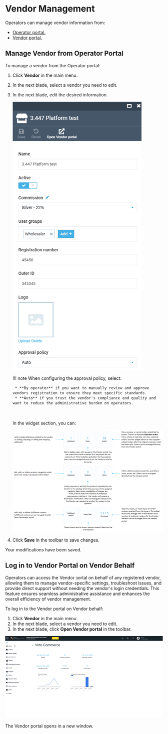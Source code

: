 # Vendor Management

Operators can manage vendor information from:

* [Operator portal.](vendor-management.md#manage-vendor-from-operator-portal)
* [Vendor portal.](vendor-management.md#log-in-to-vendor-portal-on-vendor-behalf)


## Manage Vendor from Operator Portal

To manage a vendor from the Operator portal:

1. Click **Vendor** in the main menu.
1. In the next blade, select a vendor you need to edit.
1. In the next blade, edit the desired information.

    ![Vendor info](media/vendor-fields.png)
    
    !!! note
        When configuring the approval policy, select:
        
        * **By operator** if you want to manually review and approve vendors registration to ensure they meet specific standards. 
        * **Auto** if you trust the vendor's compliance and quality and want to reduce the administrative burden on operators.
    
    
    <br><br>
    In the widget section, you can:

    ![Widgets](media/vendor-widgets.png)

1. Click **Save** in the toolbar to save changes.

Your modifications have been saved.

## Log in to Vendor Portal on Vendor Behalf

Operators can access the Vendor зortal on behalf of any registered vendor, allowing them to manage vendor-specific settings, troubleshoot issues, and provide direct support without needing the vendor's login credentials. This feature ensures seamless administrative assistance and enhances the overall efficiency of vendor management.

To log in to the Vendor portal on Vendor behalf:

1. Click **Vendor** in the main menu.
1. In the next blade, select a vendor you need to edit.
1. In the next blade, click **Open Vendor portal** in the toolbar.

![Login on behalf](media/login-on-behalf.gif)

The Vendor portal opens in a new window. 
